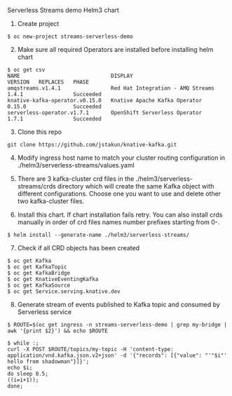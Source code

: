 Serverless Streams demo Helm3 chart

1. Create project

```
$ oc new-project streams-serverless-demo
```

2. Make sure all required Operators are installed before installing helm chart

```
$ oc get csv
NAME                             DISPLAY                             VERSION   REPLACES   PHASE
amqstreams.v1.4.1                Red Hat Integration - AMQ Streams   1.4.1                Succeeded
knative-kafka-operator.v0.15.0   Knative Apache Kafka Operator       0.15.0               Succeeded
serverless-operator.v1.7.1       OpenShift Serverless Operator       1.7.1                Succeeded
```
3. Clone this repo 

```
git clone https://github.com/jstakun/knative-kafka.git
```

4. Modify ingress host name to match your cluster routing configuration in ./helm3/serverless-streams/values.yaml

5. There are 3 kafka-cluster crd files in the ./helm3/serverless-streams/crds directory which will create the same Kafka object with different configurations. Choose one you want to use and delete other two kafka-cluster files.  

6. Install this chart. If chart installation fails retry. You can also install crds manually in order of crd files names number prefixes starting from 0-.

```
$ helm install --generate-name ./helm3/serverless-streams/
```
7. Check if all CRD objects has been created 

```
$ oc get Kafka
$ oc get KafkaTopic
$ oc get KafkaBridge
$ oc get KnativeEventingKafka
$ oc get KafkaSource
$ oc get Service.serving.knative.dev
```
8. Generate stream of events published to Kafka topic and consumed by Serverless service

```
$ ROUTE=$(oc get ingress -n streams-serverless-demo | grep my-bridge | awk '{print $2}') && echo $ROUTE 

$ while :; 
curl -X POST $ROUTE/topics/my-topic -H 'content-type: application/vnd.kafka.json.v2+json' -d '{"records": [{"value": "'"$i"' hello from shadowman"}]}'; 
echo $i;
do sleep 0.5;
((i=i+1)); 
done;
```
